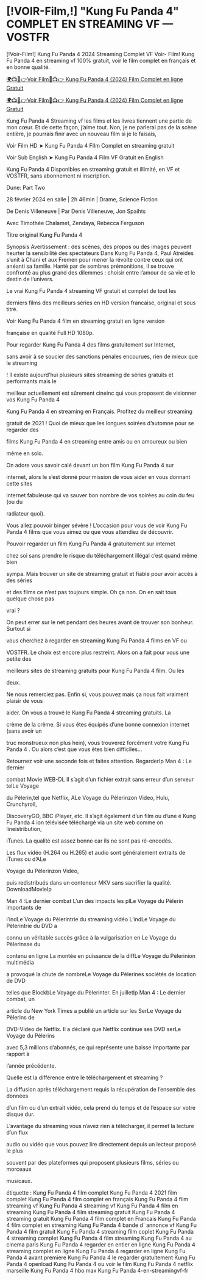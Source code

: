 <h1>[!VOIR-Film,!] "Kung Fu Panda 4" COMPLET EN STREAMING VF — VOSTFR</h1>
[!Voir-Film!] Kung Fu Panda 4 2024 Streaming Complet VF Voir- Film! Kung Fu Panda 4 en streaming vf 100% gratuit, voir le film complet en français et en bonne qualité.

<a href="https://peacockmovie.site/fr/movie/1011985/kung-fu-panda-4" rel="nofollow">🌍📺📱👉Voir Film🔴📺👉 Kung Fu Panda 4 (2024) Film Complet en ligne Gratuit</a>

<a href="https://peacockmovie.site/fr/movie/1011985/kung-fu-panda-4" rel="nofollow">🌍📺📱👉Voir Film🔴📺👉 Kung Fu Panda 4 (2024) Film Complet en ligne Gratuit</a>

Kung Fu Panda 4 Streaming vf les films et les livres tiennent une partie de mon cœur. Et de cette façon, j’aime tout. Non, je ne parlerai pas de la scène entière, je pourrais finir avec un nouveau film si je le faisais,

Voir Film HD ➤ Kung Fu Panda 4 FIlm Complet en streaming gratuit

Voir Sub English ➤ Kung Fu Panda 4 Film VF Gratuit en English

Kung Fu Panda 4 Disponibles en streaming gratuit et illimité, en VF et VOSTFR, sans abonnement ni inscription.

Dune: Part Two

28 février 2024 en salle | 2h 46min | Drame, Science Fiction

De Denis Villeneuve | Par Denis Villeneuve, Jon Spaihts

Avec Timothée Chalamet, Zendaya, Rebecca Ferguson

Titre original Kung Fu Panda 4

Synopsis Avertissement : des scènes, des propos ou des images peuvent heurter la sensibilité des spectateurs Dans Kung Fu Panda 4, Paul Atreides s’unit à Chani et aux Fremen pour mener la révolte contre ceux qui ont anéanti sa famille. Hanté par de sombres prémonitions, il se trouve confronté au plus grand des dilemmes : choisir entre l’amour de sa vie et le destin de l’univers.

Le vrai Kung Fu Panda 4 streaming VF gratuit et complet de tout les

derniers films des meilleurs séries en HD version francaise, original et sous titré.

Voir Kung Fu Panda 4 film en streaming gratuit en ligne version

française en qualité Full HD 1080p.

Pour regarder Kung Fu Panda 4 des films gratuitement sur Internet,

sans avoir à se soucier des sanctions pénales encourues, rien de mieux que le streaming

! Il existe aujourd’hui plusieurs sites streaming de séries gratuits et performants mais le

meilleur actuellement est sûrement cineinc qui vous proposent de visionner vos Kung Fu Panda 4

Kung Fu Panda 4 en streaming en Français. Profitez du meilleur streaming

gratuit de 2021 ! Quoi de mieux que les longues soirées d’automne pour se regarder des


films Kung Fu Panda 4 en streaming entre amis ou en amoureux ou bien

même en solo.

On adore vous savoir calé devant un bon film Kung Fu Panda 4 sur

internet, alors le s’est donné pour mission de vous aider en vous donnant cette sites

internet fabuleuse qui va sauver bon nombre de vos soirées au coin du feu (ou du

radiateur quoi).

Vous allez pouvoir binger sévère ! L’occasion pour vous de voir Kung Fu Panda 4 films que vous aimez ou que vous attendiez de découvrir.

Pouvoir regarder un film Kung Fu Panda 4 gratuitement sur internet

chez soi sans prendre le risque du téléchargement illégal c’est quand même bien

sympa. Mais trouver un site de streaming gratuit et fiable pour avoir accès à des séries

et des films ce n’est pas toujours simple. Oh ça non. On en sait tous quelque chose pas

vrai ?

On peut errer sur le net pendant des heures avant de trouver son bonheur. Surtout si

vous cherchez à regarder en streaming Kung Fu Panda 4 films en VF ou

VOSTFR. Le choix est encore plus restreint. Alors on a fait pour vous une petite des

meilleurs sites de streaming gratuits pour Kung Fu Panda 4 film. Ou les

deux.

Ne nous remerciez pas. Enfin si, vous pouvez mais ça nous fait vraiment plaisir de vous

aider. On vous a trouvé le Kung Fu Panda 4 streaming gratuits. La

crème de la crème. Si vous êtes équipés d’une bonne connexion internet (sans avoir un

truc monstrueux non plus hein), vous trouverez forcément votre Kung Fu Panda 4 . Ou alors c’est que vous êtes bien difficiles…

Retournez voir une seconde fois et faites attention. RegarderIp Man 4 : Le dernier

combat Movie WEB-DL Il s’agit d’un fichier extrait sans erreur d’un serveur telLe Voyage

du Pèlerin,tel que Netflix, ALe Voyage du Pèlerinzon Video, Hulu, Crunchyroll,

DiscoveryGO, BBC iPlayer, etc. Il s’agit également d’un film ou d’une é Kung Fu Panda 4 ion télévisée téléchargé via un site web comme on lineistribution,

iTunes. La qualité est assez bonne car ils ne sont pas ré-encodés.

Les flux vidéo (H.264 ou H.265) et audio sont généralement extraits de iTunes ou d’ALe

Voyage du Pèlerinzon Video,

puis redistribués dans un conteneur MKV sans sacrifier la qualité. DownloadMovieIp

Man 4 :Le dernier combat L’un des impacts les plLe Voyage du Pèlerin importants de

l’indLe Voyage du Pèlerintrie du streaming vidéo L’indLe Voyage du Pèlerintrie du DVD a

connu un véritable succès grâce à la vulgarisation en Le Voyage du Pèlerinsse du

contenu en ligne.La montée en puissance de la diffLe Voyage du Pèlerinion multimédia

a provoqué la chute de nombreLe Voyage du Pèlerines sociétés de location de DVD

telles que BlockbLe Voyage du Pèlerinter. En juilletIp Man 4 : Le dernier combat, un

article du New York Times a publié un article sur les SerLe Voyage du Pèlerins de

DVD-Video de Netflix. Il a déclaré que Netflix continue ses DVD serLe Voyage du Pèlerins

avec 5,3 millions d’abonnés, ce qui représente une baisse importante par rapport à

l’année précédente.

Quelle est la différence entre le téléchargement et streaming ?

La diffusion après téléchargement requis la récupération de l’ensemble des données

d’un film ou d’un extrait vidéo, cela prend du temps et de l’espace sur votre disque dur.

L’avantage du streaming vous n’avez rien à télécharger, il permet la lecture d’un flux

audio ou vidéo que vous pouvez lire directement depuis un lecteur proposé le plus

souvent par des plateformes qui proposent plusieurs films, séries ou morceaux

musicaux.


étiquette :
Kung Fu Panda 4 film complet
Kung Fu Panda 4 2021 film complet
Kung Fu Panda 4 film complet en français
Kung Fu Panda 4 film streaming vf
Kung Fu Panda 4 streaming vf
Kung Fu Panda 4 film en streaming
Kung Fu Panda 4 film streaming gratuit
Kung Fu Panda 4 streaming gratuit
Kung Fu Panda 4 film complet en Francais
Kung Fu Panda 4 film complet en streaming
Kung Fu Panda 4 bande d` annonce vf
Kung Fu Panda 4 film gratuit
Kung Fu Panda 4 streaming film coplet
Kung Fu Panda 4 streaming complet
Kung Fu Panda 4 film streaming
Kung Fu Panda 4 au cinema paris
Kung Fu Panda 4 regarder en entier en ligne
Kung Fu Panda 4 streaming complet en ligne
Kung Fu Panda 4 regarder en ligne
Kung Fu Panda 4 avant premiere
Kung Fu Panda 4 le regarder gratuitement
Kung Fu Panda 4 openload
Kung Fu Panda 4 ou voir le film
Kung Fu Panda 4 netflix marseille
Kung Fu Panda 4 hbo max
Kung Fu Panda 4-en-streamingvf-fr
